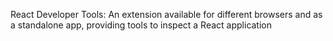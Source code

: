 React Developer Tools: An extension available for different browsers and as a standalone app, providing tools to inspect a React application